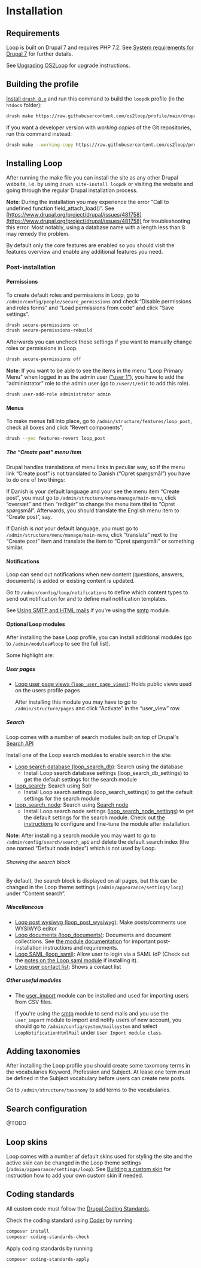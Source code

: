 # Installation

## Requirements

Loop is built on Drupal 7 and requires PHP 7.2. See [System requirements for
Drupal 7](https://www.drupal.org/docs/7/system-requirements) for further
details.

See [Upgrading OS2Loop](UPGRADE.md) for upgrade instructions.

## Building the profile

[Install `drush 8.x`](https://docs.drush.org/en/8.x/) and run this command to build
the `loopdk` profile (in the `htdocs` folder):

```sh
drush make https://raw.githubusercontent.com/os2loop/profile/main/drupal.make htdocs
```

If you want a developer version with _working copies_ of the Git repositories,
run this command instead:

```sh
drush make --working-copy https://raw.githubusercontent.com/os2loop/profile/main/drupal.make htdocs
```

## Installing Loop

After running the make file you can install the site as any other Drupal
website, i.e. by using `drush site-install loopdk` or visiting the website and
going through the regular Drupal installation process.

**Note**: During the installation you may experience the error “Call to
undefined function field_attach_load()”. See
[https://www.drupal.org/project/drupal/issues/481758](https://www.drupal.org/project/drupal/issues/481758)
for troubleshooting this error. Most notably, using a database name with a
length less than 8 may remedy the problem.

By default only the core features are enabled so you should visit the features
overview and enable any additional features you need.

### Post-installation

#### Permissions

To create default roles and permissions in Loop, go to
`/admin/config/people/secure_permissions` and check “Disable permissions and roles
forms” and “Load permissions from code” and click “Save settings”.

```sh
drush secure-permissions on
drush secure-permissions-rebuild
```

Afterwards you can uncheck these settings if you want to manually change roles
or permissions in Loop.

```sh
drush secure-permissions off
```

**Note**: If you want to be able to see the items in the menu “Loop Primary
Menu” when logged in as the admin user ([“user
1”](https://www.drupal.org/docs/7/understanding-drupal/users-permissions-and-roles#s-associating-more-information-with-users)),
you have to add the “administrator” role to the admin user (go to `/user/1/edit`
to add this role).

```sh
drush user-add-role administrator admin
```

#### Menus

To make menus fall into place, go to `/admin/structure/features/loop_post`,
check all boxes and click “Revert components”.

```sh
drush --yes features-revert loop_post
```

##### The “Create post” menu item

Drupal handles translations of menu links in peculiar way, so if the menu link
“Create post” is not translated to Danish (“Opret spørgsmål”) you have to do one
of two things:

If Danish is your default language and your see the menu item “Create post”, you
must go to `/admin/structure/menu/manage/main-menu`, click “oversæt” and then
“redigér” to change the menu item titel to “Opret spørgsmål”. Afterwards, you
should translate the English menu item to “Create post”, say.

If Danish is *not* your default language, you must go to
`/admin/structure/menu/manage/main-menu`, click “translate” next to
the “Create post” item and translate the item to “Opret spørgsmål” or something
similar.

#### Notifications

Loop can send out notifications when new content (questions, answers, documents)
is added or existing content is updated.

Go to `/admin/config/loop/notifications` to define which content types to send
out notification for and to define mail notification templates.

See [Using SMTP and HTML
mails](modules/loop_notification/README.md#using-smtp-and-html-mails) if you're
using the [smtp](https://www.drupal.org/project/smtp) module.

#### Optional Loop modules

After installing the base Loop profile, you can install additional modules (go
to `/admin/modules#loop` to see the full list).

Some highlight are:

##### User pages

* [Loop user page views
  (`loop_user_page_views`)](modules/loop_user_page_views/README.md): Holds
  public views used on the users profile pages

  After installing this module you may have to go to `/admin/structure/pages`
  and click “Activate” in the “user_view” row.

##### Search

Loop comes with a number of search modules built on top of Drupal's [Search
API](https://www.drupal.org/project/search_api)

Install one of the Loop search modules to enable search in the site:

* [Loop search database (loop_search_db)](modules/loop_search_db/README.md):
  Search using the database
  * Install Loop search database settings (loop_search_db_settings) to get the
    default settings for the search module
* [loop_search](modules/loop_search/README.md): Search using Solr
  * Install Loop search settings (loop_search_settings) to get the default
    settings for the search module
* [loop_search_node](modules/loop_search_node/README.md): Search using [Search
  node](https://github.com/search-node)
  * Install Loop search node settings
    ([loop_search_node_settings](modules/loop_search_node_settings/README.md))
    to get the default settings for the search module. Check out [the
    instructions](modules/loop_search_node_settings/README.md) to configure and
    fine-tune the module after installation.

**Note**: After installing a search module you may want to go to
`/admin/config/search/search_api` and delete the default search index (the one
named “Default node index”) which is not used by Loop.

###### Showing the search block

By default, the search block is displayed on all pages, but this can be changed
in the Loop theme settings (`/admin/appearance/settings/loop`) under “Content
search”.

##### Miscellaneous

* [Loop post wysiwyg (loop_post_wysiwyg)](modules/loop_post_wysiwyg/README.md):
  Make posts/comments use WYSIWYG editor
* [Loop documents (loop_documents)](modules/loop_documents/README.md): Documents
  and document collections. See [the module
  documentation](modules/loop_documents/README.md) for important
  post-installation instructions and requirements.
* [Loop SAML (loop_saml)](modules/loop_saml/README.md): Allow user to login via
  a SAML IdP (Check out the [notes on the Loop saml
  module](modules/loop_saml/README.md) if installing it).
* [Loop user contact list](modules/loop_user_contact_list/README.md): Shows a
  contact list

##### Other useful modules

* The [user_import](https://www.drupal.org/project/user_import) module can be
  installed and used for importing users from CSV files.

  If you're using the [smtp](https://www.drupal.org/project/smtp) module to send
  mails and you use the `user_import` module to import and notify users of new
  account, you should go to `/admin/config/system/mailsystem` and select
  `LoopNotificationHtmlMail` under `User Import module class`.

## Adding taxonomies

After installing the Loop profile you should create some taxomony terms in the
vocabularies Keyword, Profession and Subject. At lease one term must be defined
in the Subject vocabulary before users can create new posts.

Go to `/admin/structure/taxonomy` to add terms to the vocabularies.

## Search configuration

@TODO

## Loop skins

Loop comes with a number af default skins used for styling the site and the
active skin can be changed in the Loop theme settings
(`/admin/appearance/settings/loop`). See [Building a custom
skin](themes/loop/README.md#building-a-custom-skin) for instruction how to add
your own custom skin if needed.

## Coding standards

All custom code must follow the [Drupal Coding
Standards](https://www.drupal.org/docs/develop/standards).

Check the coding standard using [Coder](https://www.drupal.org/project/coder) by
running

```sh
composer install
composer coding-standards-check
```

Apply coding standards by running

```sh
composer coding-standards-apply
```
